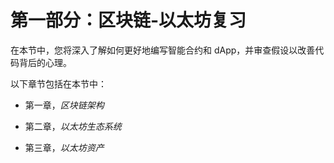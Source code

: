 # 第一部分：区块链-以太坊复习

在本节中，您将深入了解如何更好地编写智能合约和 dApp，并审查假设以改善代码背后的心理。

以下章节包括在本节中：

+   第一章，*区块链架构*

+   第二章，*以太坊生态系统*

+   第三章，*以太坊资产*
